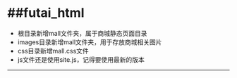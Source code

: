 ##futai_html
==========

+ 根目录新增mall文件夹，属于商城静态页面目录 
+ images目录新增mall文件夹，用于存放商城相关图片
+ css目录新增mall.css文件
+ js文件还是使用site.js，记得要使用最新的版本

***
